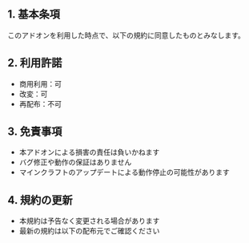 ## 1. 基本条項
このアドオンを利用した時点で、以下の規約に同意したものとみなします。

## 2. 利用許諾
- 商用利用：可
- 改変：可
- 再配布：不可

## 3. 免責事項
- 本アドオンによる損害の責任は負いかねます
- バグ修正や動作の保証はありません
- マインクラフトのアップデートによる動作停止の可能性があります

## 4. 規約の更新
- 本規約は予告なく変更される場合があります
- 最新の規約は以下の配布元でご確認ください